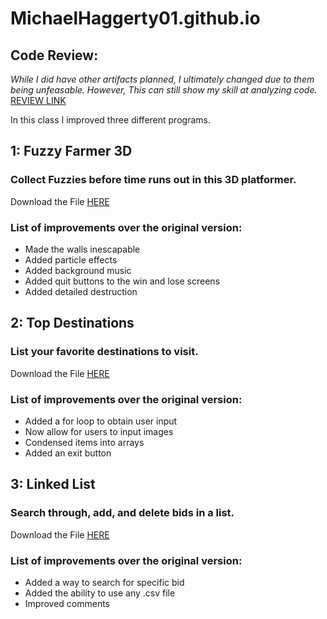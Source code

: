 # MichaelHaggerty01.github.io

## Code Review:
*While I did have other artifacts planned, I ultimately changed due to them being unfeasable.*
*However, This can still show my skill at analyzing code.*
[REVIEW LINK](https://drive.google.com/file/d/1P2oWLjikh-stWaZOzWydvHmxgpiPjsVG/view?usp=drive_link)

In this class I improved three different programs.

## 1: Fuzzy Farmer 3D
### Collect Fuzzies before time runs out in this 3D platformer.
Download the File [HERE](https://drive.google.com/file/d/1GKi1U7q7RuK-uhaaUvotmHtQAcQeESDP/view?usp=drive_link)
### List of improvements over the original version:
- Made the walls inescapable
- Added particle effects
- Added background music
- Added quit buttons to the win and lose screens
- Added detailed destruction

## 2: Top Destinations
### List your favorite destinations to visit.
Download the File [HERE](https://drive.google.com/file/d/1rMJ3efDqobngNMs93nED3EXpyqUjXrh4/view?usp=drive_link)
### List of improvements over the original version:
- Added a for loop to obtain user input
- Now allow for users to input images
- Condensed items into arrays
- Added an exit button
  
## 3: Linked List
### Search through, add, and delete bids in a list.
Download the File [HERE](https://drive.google.com/file/d/1YBdD1nSOSiEKIMvuD10bAvPLY9qT8iHH/view?usp=drive_link)
### List of improvements over the original version:
- Added a way to search for specific bid
- Added the ability to use any .csv file
- Improved comments
